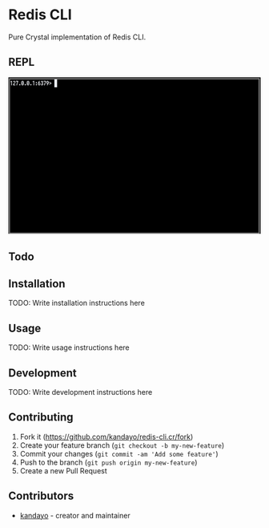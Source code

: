 # Redis CLI

Pure Crystal implementation of Redis CLI.

## REPL

![Demo GIF](.github/meta/demo.gif?raw=true "Demo GIF")

## Todo

## Installation

TODO: Write installation instructions here

## Usage

TODO: Write usage instructions here

## Development

TODO: Write development instructions here

## Contributing

1. Fork it (<https://github.com/kandayo/redis-cli.cr/fork>)
2. Create your feature branch (`git checkout -b my-new-feature`)
3. Commit your changes (`git commit -am 'Add some feature'`)
4. Push to the branch (`git push origin my-new-feature`)
5. Create a new Pull Request

## Contributors

- [kandayo](https://github.com/kandayo) - creator and maintainer
